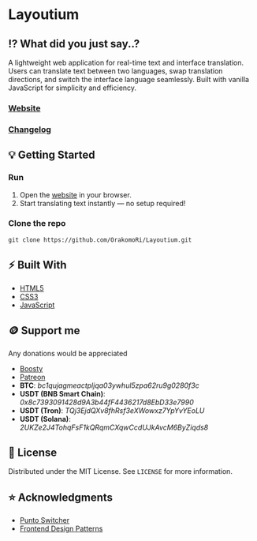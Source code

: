 # Layoutium

## :interrobang: What did you just say..?

A lightweight web application for real-time text and interface translation. Users can translate text between two languages, swap translation directions, and switch the interface language seamlessly. Built with vanilla JavaScript for simplicity and efficiency.

### [Website](https://orakomori.github.io/Layoutium/)

### [Changelog](https://github.com/OrakomoRi/Layoutium/blob/main/CHANGELOG.md)

## :bulb: Getting Started

### Run

1. Open the [website](https://orakomori.github.io/Layoutium/) in your browser.
2. Start translating text instantly — no setup required!

### Clone the repo

```
git clone https://github.com/OrakomoRi/Layoutium.git
```

## :zap: Built With

- [HTML5](https://developer.mozilla.org/en-US/docs/Web/HTML)
- [CSS3](https://developer.mozilla.org/en-US/docs/Web/CSS)
- [JavaScript](https://www.javascript.com/)

## :coin: Support me

Any donations would be appreciated

- [Boosty](https://boosty.to/orakomori/donate)
- [Patreon](https://www.patreon.com/orakomori)
-  **BTC**: *bc1qujagmeactpljqa03ywhul5zpa62ru9g0280f3c*
- **USDT (BNB Smart Chain)**: *0x8c7393091428d9A3b44fF4436217d8EbD33e7990*
- **USDT (Tron)**: *TQj3EjdQXv8fhRsf3eXWowxz7YpYvYEoLU*
- **USDT (Solana)**: *2UKZe2J4TohqFsF1kQRqmCXqwCcdUJkAvcM6ByZiqds8*

## :page_facing_up: License

Distributed under the MIT License. See `LICENSE` for more information.

## :star: Acknowledgments

- [Punto Switcher](https://yandex.ru/soft/punto/win/)
- [Frontend Design Patterns](https://www.ramotion.com/blog/frontend-design-patterns/)
